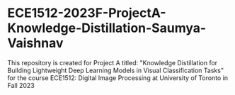 # ECE1512-2023F-ProjectA-Knowledge-Distillation-Saumya-Vaishnav
This repository is created for Project A titled: "Knowledge Distillation for Building Lightweight Deep Learning Models in Visual Classification Tasks" for the course ECE1512: Digital Image Processing at University of Toronto in Fall 2023
